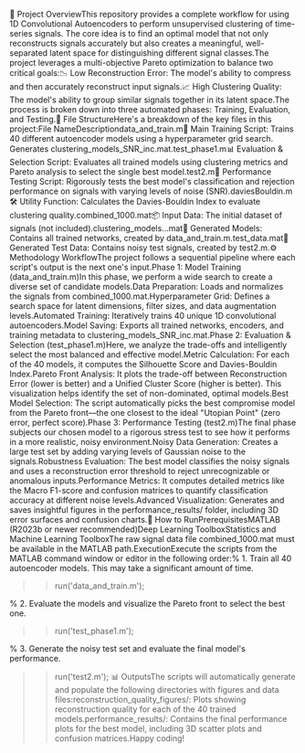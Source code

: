 🚀 Project OverviewThis repository provides a complete workflow for using 1D Convolutional Autoencoders to perform unsupervised clustering of time-series signals. The core idea is to find an optimal model that not only reconstructs signals accurately but also creates a meaningful, well-separated latent space for distinguishing different signal classes.The project leverages a multi-objective Pareto optimization to balance two critical goals:📉 Low Reconstruction Error: The model's ability to compress and then accurately reconstruct input signals.📈 High Clustering Quality: The model's ability to group similar signals together in its latent space.The process is broken down into three automated phases: Training, Evaluation, and Testing.📂 File StructureHere's a breakdown of the key files in this project:File NameDescriptiondata_and_train.m🧠 Main Training Script: Trains 40 different autoencoder models using a hyperparameter grid search. Generates clustering_models_SNR_inc.mat.test_phase1.m📊 Evaluation & Selection Script: Evaluates all trained models using clustering metrics and Pareto analysis to select the single best model.test2.m🔬 Performance Testing Script: Rigorously tests the best model's classification and rejection performance on signals with varying levels of noise (SNR).daviesBouldin.m🛠️ Utility Function: Calculates the Davies-Bouldin Index to evaluate clustering quality.combined_1000.mat📦 Input Data: The initial dataset of signals (not included).clustering_models...mat💾 Generated Models: Contains all trained networks, created by data_and_train.m.test_data.mat🧪 Generated Test Data: Contains noisy test signals, created by test2.m.⚙️ Methodology WorkflowThe project follows a sequential pipeline where each script's output is the next one's input.Phase 1: Model Training (data_and_train.m)In this phase, we perform a wide search to create a diverse set of candidate models.Data Preparation: Loads and normalizes the signals from combined_1000.mat.Hyperparameter Grid: Defines a search space for latent dimensions, filter sizes, and data augmentation levels.Automated Training: Iteratively trains 40 unique 1D convolutional autoencoders.Model Saving: Exports all trained networks, encoders, and training metadata to clustering_models_SNR_inc.mat.Phase 2: Evaluation & Selection (test_phase1.m)Here, we analyze the trade-offs and intelligently select the most balanced and effective model.Metric Calculation: For each of the 40 models, it computes the Silhouette Score and Davies-Bouldin Index.Pareto Front Analysis: It plots the trade-off between Reconstruction Error (lower is better) and a Unified Cluster Score (higher is better). This visualization helps identify the set of non-dominated, optimal models.Best Model Selection: The script automatically picks the best compromise model from the Pareto front—the one closest to the ideal "Utopian Point" (zero error, perfect score).Phase 3: Performance Testing (test2.m)The final phase subjects our chosen model to a rigorous stress test to see how it performs in a more realistic, noisy environment.Noisy Data Generation: Creates a large test set by adding varying levels of Gaussian noise to the signals.Robustness Evaluation: The best model classifies the noisy signals and uses a reconstruction error threshold to reject unrecognizable or anomalous inputs.Performance Metrics: It computes detailed metrics like the Macro F1-score and confusion matrices to quantify classification accuracy at different noise levels.Advanced Visualization: Generates and saves insightful figures in the performance_results/ folder, including 3D error surfaces and confusion charts.🚀 How to RunPrerequisitesMATLAB (R2023b or newer recommended)Deep Learning ToolboxStatistics and Machine Learning ToolboxThe raw signal data file combined_1000.mat must be available in the MATLAB path.ExecutionExecute the scripts from the MATLAB command window or editor in the following order:% 1. Train all 40 autoencoder models. This may take a significant amount of time.
>> run('data_and_train.m');

% 2. Evaluate the models and visualize the Pareto front to select the best one.
>> run('test_phase1.m');

% 3. Generate the noisy test set and evaluate the final model's performance.
>> run('test2.m');
📊 OutputsThe scripts will automatically generate and populate the following directories with figures and data files:reconstruction_quality_figures/: Plots showing reconstruction quality for each of the 40 trained models.performance_results/: Contains the final performance plots for the best model, including 3D scatter plots and confusion matrices.Happy coding!
